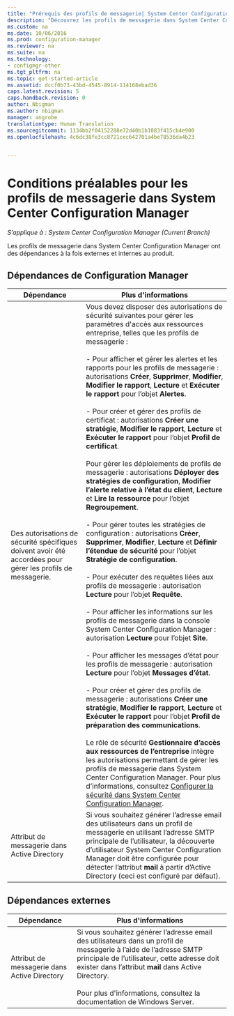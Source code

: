```yaml
---
title: "Prérequis des profils de messagerie| System Center Configuration Manager"
description: "Découvrez les profils de messagerie dans System Center Configuration Manager et leurs dépendances externes et internes au produit."
ms.custom: na
ms.date: 10/06/2016
ms.prod: configuration-manager
ms.reviewer: na
ms.suite: na
ms.technology:
- configmgr-other
ms.tgt_pltfrm: na
ms.topic: get-started-article
ms.assetid: dccf0b73-43bd-4545-8914-114168ebad36
caps.latest.revision: 5
caps.handback.revision: 0
author: Nbigman
ms.author: nbigman
manager: angrobe
translationtype: Human Translation
ms.sourcegitcommit: 1134bb2f04152288e72d40b1b1083f415cb4e900
ms.openlocfilehash: 4c6dc38fe3cc8721cec642701a4be78536da4b23


---
```

# <a name="prerequisites-for-email-profiles-in-system-center-configuration-manager"></a>Conditions préalables pour les profils de messagerie dans System Center Configuration Manager

*S’applique à : System Center Configuration Manager (Current Branch)*

Les profils de messagerie dans System Center Configuration Manager ont des dépendances à la fois externes et internes au produit.  

## <a name="configuration-manager-dependencies"></a>Dépendances de Configuration Manager  

|Dépendance|Plus d'informations|  
|----------------|----------------------|  
|Des autorisations de sécurité spécifiques doivent avoir été accordées pour gérer les profils de messagerie.|Vous devez disposer des autorisations de sécurité suivantes pour gérer les paramètres d'accès aux ressources entreprise, telles que les profils de messagerie :<br /><br /> - Pour afficher et gérer les alertes et les rapports pour les profils de messagerie : autorisations **Créer**, **Supprimer**, **Modifier**, **Modifier le rapport**, **Lecture** et **Exécuter le rapport** pour l’objet **Alertes**.<br /><br /> - Pour créer et gérer des profils de certificat : autorisations **Créer une stratégie**, **Modifier le rapport**, **Lecture** et **Exécuter le rapport** pour l’objet **Profil de certificat**.<br /><br /> Pour gérer les déploiements de profils de messagerie : autorisations **Déployer des stratégies de configuration**, **Modifier l’alerte relative à l’état du client**, **Lecture** et **Lire la ressource** pour l’objet **Regroupement**.<br /><br /> - Pour gérer toutes les stratégies de configuration : autorisations **Créer**, **Supprimer**, **Modifier**, **Lecture** et **Définir l’étendue de sécurité** pour l’objet **Stratégie de configuration**.<br /><br /> - Pour exécuter des requêtes liées aux profils de messagerie : autorisation **Lecture** pour l’objet **Requête**.<br /><br /> - Pour afficher les informations sur les profils de messagerie dans la console System Center Configuration Manager : autorisation **Lecture** pour l’objet **Site**.<br /><br /> - Pour afficher les messages d’état pour les profils de messagerie : autorisation **Lecture** pour l’objet **Messages d’état**.<br /><br /> - Pour créer et gérer des profils de messagerie : autorisations **Créer une stratégie**, **Modifier le rapport**, **Lecture** et **Exécuter le rapport** pour l’objet **Profil de préparation des communications**.<br /><br /> Le rôle de sécurité **Gestionnaire d’accès aux ressources de l’entreprise** intègre les autorisations permettant de gérer les profils de messagerie dans System Center Configuration Manager. Pour plus d’informations, consultez [Configurer la sécurité dans System Center Configuration Manager](../../core/plan-design/security/configure-security.md).|  
|Attribut de messagerie dans Active Directory|Si vous souhaitez générer l’adresse email des utilisateurs dans un profil de messagerie en utilisant l’adresse SMTP principale de l’utilisateur, la découverte d’utilisateur System Center Configuration Manager doit être configurée pour détecter l’attribut **mail** à partir d’Active Directory (ceci est configuré par défaut).|  

## <a name="external-dependencies"></a>Dépendances externes  

|Dépendance|Plus d'informations|  
|----------------|----------------------|  
|Attribut de messagerie dans Active Directory|Si vous souhaitez générer l’adresse email des utilisateurs dans un profil de messagerie à l’aide de l’adresse SMTP principale de l’utilisateur, cette adresse doit exister dans l’attribut **mail** dans Active Directory.<br /><br /> Pour plus d'informations, consultez la documentation de Windows Server.|



<!--HONumber=Nov16_HO1-->


